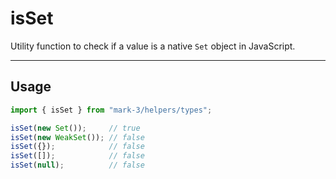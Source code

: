 # isSet
Utility function to check if a value is a native `Set` object in JavaScript.

---

## Usage
```js
import { isSet } from "mark-3/helpers/types";

isSet(new Set());     // true
isSet(new WeakSet()); // false
isSet({});            // false
isSet([]);            // false
isSet(null);          // false
```
